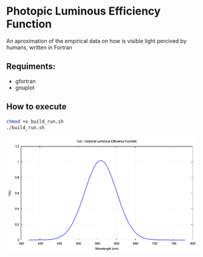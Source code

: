 # Photopic Luminous Efficiency Function

An aproximation of the empirical data on how is visible light percived by humans, written in Fortran

## Requiments:

- gfortran
- gnuplot

## How to execute

```bash
chmod +x build_run.sh
./build_run.sh
```


<img src="v_lambda_plot.png">
